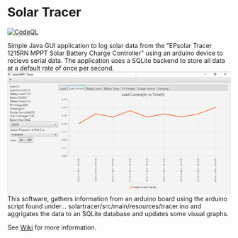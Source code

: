 # Solar Tracer
[![CodeQL](https://github.com/javachaos/SolarTracer/actions/workflows/codeql-analysis.yml/badge.svg)](https://github.com/javachaos/SolarTracer/actions/workflows/codeql-analysis.yml)

Simple Java GUI application to log solar data from the "EPsolar Tracer 1215RN MPPT Solar Battery Charge Controller" using an arduino device to recieve serial data. The application uses a SQLite backend to store all data at a default rate of once per second.
![](https://github.com/javachaos/SolarTracer/blob/master/src/main/resources/solar_tracer.png)
This software, gathers information from an arduino board using the arduino script found under... solartracer/src/main/resources/tracer.ino and aggrigates the data to an SQLite database and updates some visual graphs.

See [Wiki](https://github.com/javachaos/SolarTracer/wiki) for more information.



